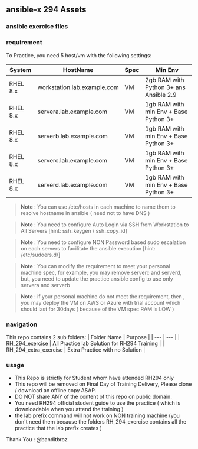 ## ansible-x 294 Assets

### ansible exercise files

### requirement 

To Practice, you need 5 host/vm with the following settings: 

  | System | HostName | Spec | Min Env | 
  | --- | --- | --- |--- | 
  | RHEL 8.x  | workstation.lab.example.com | VM | 2gb RAM with Python 3+ ans Ansible 2.9 | 
  | RHEL 8.x  | servera.lab.example.com | VM | 1gb RAM with min Env + Base Python 3+ | 
  | RHEL 8.x  | serverb.lab.example.com | VM | 1gb RAM with min Env + Base Python 3+ | 
  | RHEL 8.x  | serverc.lab.example.com | VM | 1gb RAM with min Env + Base Python 3+ | 
  | RHEL 8.x  | serverd.lab.example.com | VM | 1gb RAM with min Env + Base Python 3+ | 

 >**Note** : You can use /etc/hosts in each machine to name them to resolve hostname in ansible ( need not to have DNS )

 >**Note** : You need to configure Auto Login via SSH from Workstation to All Servers [hint: ssh_keygen / ssh_copy_id]

 >**Note** : You need to configure NON Password based sudo escalation on each servers to facilitate the ansible execution [hint: /etc/sudoers.d/]
 
 >**Note** : You can modify the requirement to meet your personal machine spec, for example, you may remove serverc and serverd, but, you need to update the practice ansible config to use only servera and serverb 

 >**Note** : if your personal machine do not meet the requirement, then , you may deploy the VM on AWS or Azure with trial account which should last for 30days ( because of the VM spec RAM is LOW )

### navigation 

This repo contains 2 sub folders:
   | Folder Name | Purpose |
   | --- | --- |
   | RH_294_exercise | All Practice lab Solution for RH294 Training | 
   | RH_294_extra_exercise | Extra Practice with no Solution | 

### usage

- This Repo is strictly for Student whom have attended RH294 only 
- This repo will be removed on Final Day of Training Delivery, Please clone / download an offline copy ASAP. 
- DO NOT share ANY of the content of this repo on public domain. 
- You need RH294 official student guide to use the practice ( which is downloadable when you attend the training )
- the lab prefix command will not work on NON training machine (you don't need them because the folders RH_294_exercise contains all the practice that the lab prefix creates )

Thank You : @banditbroz 